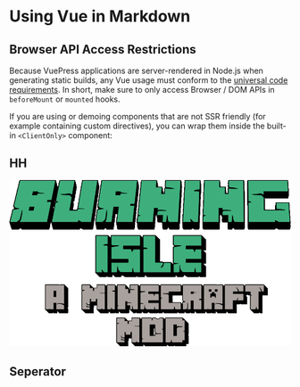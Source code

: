 # Using Vue in Markdown

## Browser API Access Restrictions

Because VuePress applications are server-rendered in Node.js when generating static builds, any Vue usage must conform to the [universal code requirements](https://ssr.vuejs.org/en/universal.html). In short, make sure to only access Browser / DOM APIs in `beforeMount` or `mounted` hooks.

If you are using or demoing components that are not SSR friendly (for example containing custom directives), you can wrap them inside the built-in `<ClientOnly>` component:

## HH
<img src="../../docs/.vuepress/public/images/hero.png">

<recipe-crafting slot_1="ink_sac" slot_4="glass_bottle" result="bottle_of_ink"/>

<Item name="glass_bottles"/>

## Seperator

<ImgInfo>
  <template v-slot:img>
    <Item name="glass_bottle"/>
  </template>
  <template v-slot:info>
    A really lon text with some important info, you dont want ot miss.
  </template>

</ImgInfo>

